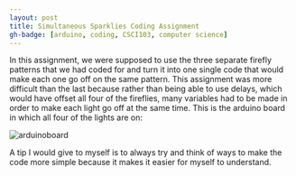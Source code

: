 ```yaml
---
layout: post
title: Simultaneous Sparklies Coding Assignment  
gh-badge: [arduino, coding, CSCI103, computer science]
---
```


In this assignment, we were supposed to use the three separate firefly patterns that we had coded for and turn it into one single code that would make each one go off on the same pattern. 
This assignment was more difficult than the last because rather than being able to use delays, which would have offset all four of the fireflies, many variables had to be made in order to make each light go off at the same time. 
This is the arduino board in which all four of the lights are on:

![arduinoboard](https://caprixrwy2.github.io/img/simultaneoussparklies.jpg) 

A tip I would give to myself is to always try and think of ways to make the code more simple because it makes it easier for myself to understand. 
